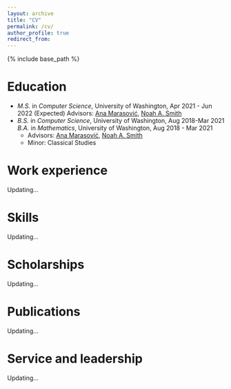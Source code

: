 ```yaml
---
layout: archive
title: "CV"
permalink: /cv/
author_profile: true
redirect_from:
---
```


{% include base_path %}

Education
======
* *M.S.* in *Computer Science*, University of Washington, Apr 2021 - Jun 2022 (Expected)
  Advisors: [Ana Marasović](https://www.anamarasovic.com/), [Noah A. Smith](https://homes.cs.washington.edu/~nasmith/)
* *B.S.* in *Computer Science*, University of Washington, Aug 2018-Mar 2021
  *B.A.* in *Mathematics*, University of Washington, Aug 2018 - Mar 2021
  - Advisors: [Ana Marasović](https://www.anamarasovic.com/), [Noah A. Smith](https://homes.cs.washington.edu/~nasmith/)
  - Minor: Classical Studies


Work experience
======
Updating...
  
Skills
======
Updating...

Scholarships
======
Updating...

Publications
======
Updating...
  <!-- <ul>{% for post in site.publications %}
    {% include archive-single-cv.html %}
  {% endfor %}</ul> -->
  
Service and leadership
======
Updating...
